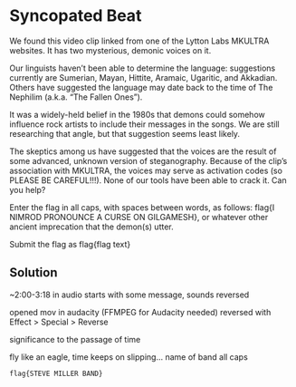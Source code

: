 # Syncopated Beat

We found this video clip linked from one of the Lytton Labs MKULTRA websites. 
It has two mysterious, demonic voices on it.

Our linguists haven’t been able to determine the language: suggestions 
currently are Sumerian, Mayan, Hittite, Aramaic, Ugaritic, and Akkadian. 
Others have suggested the language may date back to the time of The Nephilim (a.k.a. “The Fallen Ones”).

It was a widely-held belief in the 1980s that demons could somehow influence rock artists to include their messages in the songs. 
We are still researching that angle, but that suggestion seems least likely.

The skeptics among us have suggested that the voices are the result of some advanced, unknown version of steganography. 
Because of the clip’s association with MKULTRA, the voices may serve as activation codes (so PLEASE BE CAREFUL!!!). 
None of our tools have been able to crack it. Can you help?

Enter the flag in all caps, with spaces between words, as follows: flag{I NIMROD PRONOUNCE A CURSE ON GILGAMESH}, 
or whatever other ancient imprecation that the demon(s) utter.

Submit the flag as flag{flag text}

## Solution

~2:00-3:18 in audio starts with some message, sounds reversed

opened mov in audacity (FFMPEG for Audacity needed)
reversed with Effect > Special > Reverse

significance to the passage of time

fly like an eagle, time keeps on slipping...
name of band all caps

`flag{STEVE MILLER BAND}`
